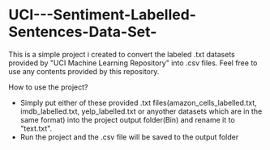 # UCI---Sentiment-Labelled-Sentences-Data-Set-

This is a simple project i created to convert the labeled .txt datasets provided by "UCI Machine Learning Repository" into .csv files.
Feel free to use any contents provided by this repository.

How to use the project?

* Simply put either of these provided .txt files(amazon_cells_labelled.txt, imdb_labelled.txt, yelp_labelled.txt or anyother datasets which are in the same format) 
into the project output folder(Bin) and rename it to "text.txt".
* Run the project and the .csv file will be saved to the output folder 
